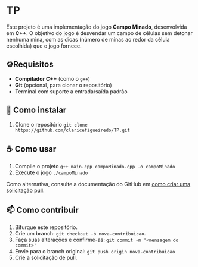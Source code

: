 # TP
Este projeto é uma implementação do jogo **Campo Minado**, desenvolvida em **C++**. O objetivo do jogo é desvendar um campo de células sem detonar nenhuma mina, com as dicas (número de minas ao redor da célula escolhida) que o jogo fornece.

## ⚙️Requisitos

- **Compilador C++** (como o `g++`)
- **Git** (opcional, para clonar o repositório)
- Terminal com suporte a entrada/saída padrão

## 🚀 Como instalar
1. Clone o repositório `git clone https://github.com/claricefigueiredo/TP.git`

## ☕ Como usar
1. Compile o projeto `g++ main.cpp campoMinado.cpp -o campoMinado`
2. Execute o jogo `./campoMinado`

Como alternativa, consulte a documentação do GitHub em [como criar uma solicitação pull](https://help.github.com/en/github/collaborating-with-issues-and-pull-requests/creating-a-pull-request).

## 📫 Como contribuir
1. Bifurque este repositório.
2. Crie um branch: `git checkout -b nova-contribuicao`.
3. Faça suas alterações e confirme-as: `git commit -m '<mensagem do commit>'`
4. Envie para o branch original: `git push origin nova-contribuicao`
5. Crie a solicitação de pull.
